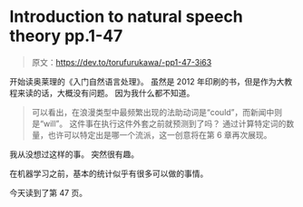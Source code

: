 # Introduction to natural speech theory pp.1-47

> 原文：<https://dev.to/torufurukawa/-pp1-47-3i63>

开始读奥莱理的《入门自然语言处理》。 虽然是 2012 年印刷的书，但是作为大教程来读的话，大概没有问题。 因为我什么都不知道。

> 可以看出，在浪漫类型中最频繁出现的法助动词是“could”，而新闻中则是“will”。 这件事在执行这件外套之前就预测到了吗？ 通过计算特定词的数量，也许可以特定出是哪一个流派，这一创意将在第 6 章再次展现。

我从没想过这样的事。 突然很有趣。

在机器学习之前，基本的统计似乎有很多可以做的事情。

今天读到了第 47 页。